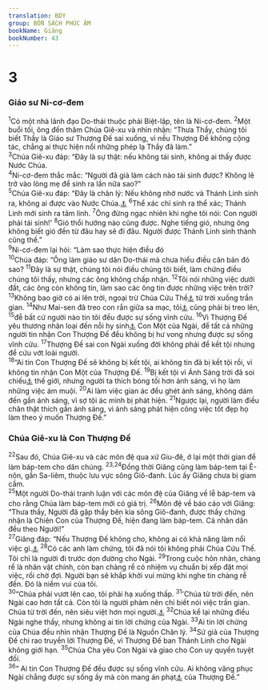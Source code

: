 ```yaml
---
translation: BDY
group: BỐN SÁCH PHÚC ÂM
bookName: Giăng 
bookNumber: 43
---
```


<div class="title"><h1>3</h1><h3>Giáo sư Ni-cơ-đem</h3></div>
<span class="verse gi_3_1"><sup>1</sup>Có một nhà lãnh đạo Do-thái thuộc phái Biệt-lập, tên là Ni-cơ-đem. </span>
<span class="verse gi_3_2"><sup>2</sup>Một buổi tối, ông đến thăm Chúa Giê-xu và nhìn nhận: “Thưa Thầy, chúng tôi biết Thầy là Giáo sư Thượng Đế sai xuống, vì nếu Thượng Đế không cộng tác, chẳng ai thực hiện nổi những phép lạ Thầy đã làm.”<br/></span>
<span class="verse gi_3_3"><sup>3</sup>Chúa Giê-xu đáp: “Đây là sự thật: nếu không tái sinh, không ai thấy được Nước Chúa.<br/></span>
<span class="verse gi_3_4"><sup>4</sup>Ni-cơ-đem thắc mắc: “Người đã già làm cách nào tái sinh được? Không lẽ trở vào lòng mẹ để sinh ra lần nữa sao?&#34;<br/></span>
<span class="verse gi_3_5"><sup>5</sup>Chúa Giê-xu đáp: “Đây là chân lý: Nếu không nhờ nước và Thánh Linh sinh ra, không ai được vào Nước Chúa.<a href="#" data-toggle="tooltip" data-placement="bottom" title="Nt Nước của Thượng Đế">⚓</a> </span>
<span class="verse gi_3_6"><sup>6</sup>Thể xác chỉ sinh ra thể xác; Thánh Linh mới sinh ra tâm linh. </span>
<span class="verse gi_3_7"><sup>7</sup>Ông đừng ngạc nhiên khi nghe tôi nói: Con người phải tái sinh!&#39; </span>
<span class="verse gi_3_8"><sup>8</sup>Gió thổi hướng nào cũng được. Nghe tiếng gió, nhưng ông không biết gió đến từ đâu hay sẽ đi đâu. Người được Thánh Linh sinh thành cũng thế.”<br/></span>
<span class="verse gi_3_9"><sup>9</sup>Ni-cơ-đem lại hỏi: “Làm sao thực hiện điều đó<br/></span>
<span class="verse gi_3_10"><sup>10</sup>Chúa đáp: “Ông làm giáo sư dân Do-thái mà chưa hiểu điều căn bản đó sao? </span>
<span class="verse gi_3_11"><sup>11</sup>Đây là sự thật, chúng tôi nói điều chúng tôi biết, làm chứng điều chúng tôi thấy, nhưng các ông không chấp nhận. </span>
<span class="verse gi_3_12"><sup>12</sup>Tôi nói những việc dưới đất, các ông còn không tin, làm sao các ông tin được những việc trên trời? </span>
<span class="verse gi_3_13"><sup>13</sup>Không bao giờ có ai lên trời, ngoại trừ Chúa Cứu Thế<a href="#" data-toggle="tooltip" data-placement="bottom" title="Con Loài Người">⚓</a> từ trời xuống trần gian. </span>
<span class="verse gi_3_14"><sup>14</sup>Như Mai-sen đã treo con rắn giữa sa mạc, tôi<a href="#" data-toggle="tooltip" data-placement="bottom" title="Con Loài Người">⚓</a> cũng phải bị treo lên, </span>
<span class="verse gi_3_15"><sup>15</sup>đễ bất cứ người nào tin tôi đều được sự sống vĩnh cửu. </span>
<span class="verse gi_3_16"><sup>16</sup>Vì Thượng Đế yêu thương nhân loại đến nỗi hy sinh<a href="#" data-toggle="tooltip" data-placement="bottom" title="Nt cho">⚓</a> Con Một của Ngài, để tất cả những người tin nhận Con Thượng Đế đều không bị hư vong nhưng được sự sống vĩnh cửu. </span>
<span class="verse gi_3_17"><sup>17</sup>Thượng Đế sai con Ngài xuống đời không phải để kết tội nhưng để cứu vớt loài người.<br/></span>
<span class="verse gi_3_18"><sup>18</sup>“Ai tin Con Thượng Đế sẽ không bị kết tội, ai không tin đã bị kết tội rồi, vì không tin nhận Con Một của Thượng Đế. </span>
<span class="verse gi_3_19"><sup>19</sup>Bị kết tội vì Ánh Sáng trời đã soi chiếu<a href="#" data-toggle="tooltip" data-placement="bottom" title="Nt đến">⚓</a> thế giới, nhưng người ta thích bóng tối hơn ánh sáng, vì họ làm những việc ám muội. </span>
<span class="verse gi_3_20"><sup>20</sup>Ai làm việc gian ác đều ghét ánh sáng, không dám đến gần ánh sáng, vì sợ tội ác mình bị phát hiện. </span>
<span class="verse gi_3_21"><sup>21</sup>Ngược lại, người làm điều chân thật thích gần ánh sáng, vì ánh sáng phát hiện công việc tốt đẹp họ làm theo ý muốn Thượng Đế.”</span>
<div class="title"><h3>Chúa Giê-xu là Con Thượng Đế</h3></div>
<span class="verse gi_3_22"><sup>22</sup>Sau đó, Chúa Giê-xu và các môn đệ qua xứ Giu-đê, ở lại một thời gian để làm báp-tem cho dân chúng.</span>
<span class="verse gi_3_23 gi_3_24"><sup>23,24</sup>Đồng thời Giăng cũng làm báp-tem tại Ê-nôn, gần Sa-liêm, thuộc lưu vực sông Giô-đanh. Lúc ấy Giăng chưa bị giam cầm.<br/></span>
<span class="verse gi_3_25"><sup>25</sup>Một người Do-thái tranh luận với các môn đệ của Giăng về lễ báp-tem và cho rằng Chúa làm báp-tem mới có giá trị. </span>
<span class="verse gi_3_26"><sup>26</sup>Môn đệ về báo cáo với Giăng: “Thưa thầy, Người đã gặp thầy bên kia sông Giô-đanh, được thầy chứng nhận là Chiên Con của Thượng Đế, hiện đang làm báp-tem. Cả nhân dân đều theo Người!”<br/></span>
<span class="verse gi_3_27"><sup>27</sup>Giăng đáp: “Nếu Thượng Đế không cho, không ai có khả năng làm nổi việc gì.<a href="#" data-toggle="tooltip" data-placement="bottom" title="Nt Nếu Trời không cho, người ta không nhận lãnh được gì">⚓</a> </span>
<span class="verse gi_3_28"><sup>28</sup>Có các anh làm chứng, tôi đã nói tôi không phải Chúa Cứu Thế. Tôi chỉ là người đi trước dọn đường cho Ngài. </span>
<span class="verse gi_3_29"><sup>29</sup>Trong cuộc hôn nhân, chàng rể là nhân vật chính, còn bạn chàng rể có nhiệm vụ chuẩn bị xếp đặt mọi việc, rồi chờ đợi. Người bạn sẽ khấp khởi vui mừng khi nghe tin chàng rể đến. Đó là niềm vui của tôi.<br/></span>
<span class="verse gi_3_30"><sup>30</sup>“Chúa phải vươt lên cao, tôi phải hạ xuống thấp.</span>
<span class="verse gi_3_31"><sup>31</sup>&#39;Chúa từ trời đến, nên Ngài cao hơn tất cả. Còn tôi là người phàm nên chỉ biết nói việc trần gian. Chúa từ trời đến, nên siêu việt hơn mọi người.<a href="#" data-toggle="tooltip" data-placement="bottom" title="Nt tất cả">⚓</a> </span>
<span class="verse gi_3_32"><sup>32</sup>Chúa kể lại những điều Ngài nghe thấy, nhưng không ai tin lời chứng của Ngài. </span>
<span class="verse gi_3_33"><sup>33</sup>Ai tin lời chứng của Chúa đều nhìn nhận Thượng Đế là Nguồn Chân lý. </span>
<span class="verse gi_3_34"><sup>34</sup>Sứ giả của Thượng Đế chi rao truyền lời Thượng Đế, vì Thượng Đế ban Thánh Linh cho Ngài không giới hạn. </span>
<span class="verse gi_3_35"><sup>35</sup>Chúa Cha yêu Con Ngài và giao cho Con uy quyền tuyệt đối.<br/></span>
<span class="verse gi_3_36"><sup>36</sup>“ Ai tin Con Thượng Đế đều được sự sống vĩnh cửu. Ai không vâng phục Ngài chẳng được sự sống ấy mà còn mang án phạt<a href="#" data-toggle="tooltip" data-placement="bottom" title="Nt cơn phẫn nộ">⚓</a> của Thượng Đế.”</span>
